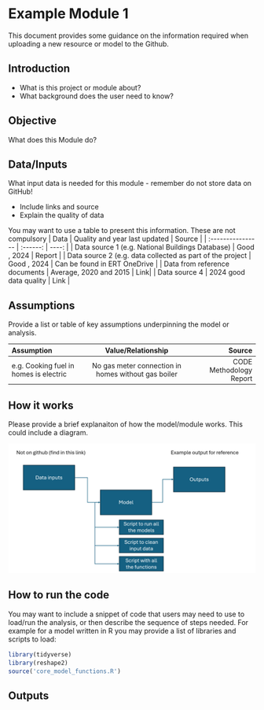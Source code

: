 # Example Module 1

This document provides some guidance on the information required when uploading a new resource or model to the Github. 

## Introduction
- What is this project or module about? 
- What background does the user need to know?

## Objective
What does this Module do?

## Data/Inputs
What input data is needed for this module - remember do not store data on GitHub!
* Include links and source
* Explain the quality of data


You may want to use a table to present this information. These are not compulsory
| Data              | Quality and year last updated | Source |
| :---------------- | :------: | ----: |
| Data source 1 (e.g. National Buildings Database)       |   Good , 2024  | Report |
| Data source 2 (e.g. data collected as part of the project          |   Good  , 2024 | Can be found in ERT OneDrive  |
|  Data from reference documents |  Average, 2020 and 2015   | Link|
| Data source 4 |  2024 good data quality   | Link |

## Assumptions
Provide a list or table of key assumptions underpinning the model or analysis.

| Assumption        | Value/Relationship     | Source|
| :-----------------| :--------------------: | -----:|
| e.g. Cooking fuel in homes is electric | No gas meter connection in homes without gas boiler | CODE Methodology Report |

## How it works
Please provide a brief explanaiton of how the model/module works. This could include a diagram. 

![diagram](model_example_figure_for_github.png)

## How to run the code
You may want to include a snippet of code that users may need to use to load/run the analysis, or then describe the sequence of steps needed. For example for a model written in R you may provide a list of libraries and scripts to load:

```R
library(tidyverse)
library(reshape2)
source('core_model_functions.R')
```
## Outputs

